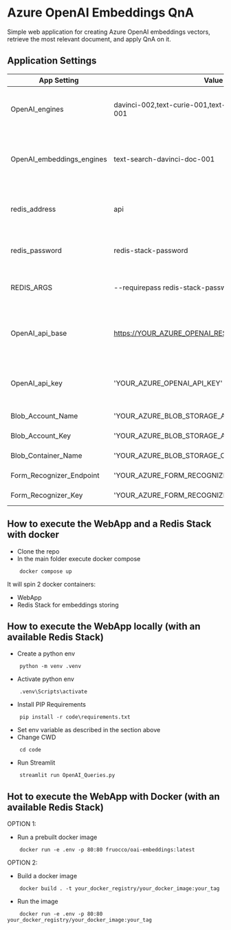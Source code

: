# Azure OpenAI Embeddings QnA

Simple web application for creating Azure OpenAI embeddings vectors, retrieve the most relevant document, and apply QnA on it.

## Application Settings

| App Setting | Value | Note | Required |
| --- | --- | ------------- | --- |
|OpenAI_engines| davinci-002,text-curie-001,text-babbage-001,text-ada-001 | Engines deployed in your Azure OpenAI Resource | True |
|OpenAI_embeddings_engines | text-search-davinci-doc-001  | Embeddings engines deployed in your Azure OpenAI Resource | True |
|redis_address| api | URL for Redis Stack: "api" for docker composer |  True |
|redis_password| redis-stack-password | OPTIONAL - Password for your Redis Stack | False |
|REDIS_ARGS | --requirepass redis-stack-password | OPTIONAL - Password for your Redis Stack | False |
|OpenAI_api_base | https://YOUR_AZURE_OPENAI_RESOURCE.openai.azure.com/ | Your Azure OpenAI Resource name. Get it in the [Azure Portal](https://portal.azure.com) |
|OpenAI_api_key| 'YOUR_AZURE_OPENAI_API_KEY' | Your Azure OpenAI Api Key. Get it in the [Azure Portal](https://portal.azure.com)|
|Blob_Account_Name| 'YOUR_AZURE_BLOB_STORAGE_ACCOUNT_NAME'| Get it in the [Azure Portal](https://portal.azure.com)|
|Blob_Account_Key| 'YOUR_AZURE_BLOB_STORAGE_ACCOUNT_KEY'| Get it in the [Azure Portal](https://portal.azure.com)|
|Blob_Container_Name| 'YOUR_AZURE_BLOB_STORAGE_CONTAINER_NAME'| Get it in the [Azure Portal](https://portal.azure.com)|
|Form_Recognizer_Endpoint| 'YOUR_AZURE_FORM_RECOGNIZER_ENDPOINT'| Get it in the [Azure Portal](https://portal.azure.com)|
|Form_Recognizer_Key| 'YOUR_AZURE_FORM_RECOGNIZER_KEY'| Get it in the [Azure Portal](https://portal.azure.com)|

## How to execute the WebApp and a Redis Stack with docker
- Clone the repo
- In the main folder execute docker compose
```
    docker compose up
```
It will spin 2 docker containers:
-   WebApp
-   Redis Stack for embeddings storing

## How to execute the WebApp locally (with an available Redis Stack)
- Create a python env
```
    python -m venv .venv
```

- Activate python env
```
    .venv\Scripts\activate
```
- Install PIP Requirements
```
    pip install -r code\requirements.txt
```
- Set env variable as described in the section above
- Change CWD
```
    cd code
```
- Run Streamlit
```
    streamlit run OpenAI_Queries.py
```

## Hot to execute the WebApp with Docker (with an available Redis Stack)
OPTION 1:
- Run a prebuilt docker image
```
    docker run -e .env -p 80:80 fruocco/oai-embeddings:latest
```

OPTION 2:
- Build a docker image
```
    docker build . -t your_docker_registry/your_docker_image:your_tag
```
- Run the image
```
    docker run -e .env -p 80:80 your_docker_registry/your_docker_image:your_tag
```